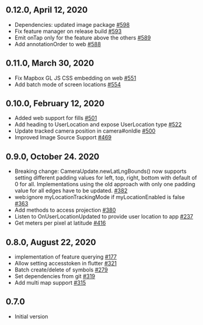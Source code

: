 ## 0.12.0, April 12, 2020
* Dependencies: updated image package [#598](https://github.com/carlosllorca/flutter-map/pull/598)
* Fix feature manager on release build [#593](https://github.com/carlosllorca/flutter-map/pull/593)
* Emit onTap only for the feature above the others [#589](https://github.com/carlosllorca/flutter-map/pull/589)
* Add annotationOrder to web [#588](https://github.com/carlosllorca/flutter-map/pull/588)

## 0.11.0, March 30, 2020
* Fix Mapbox GL JS CSS embedding on web [#551](https://github.com/carlosllorca/flutter-map/pull/551)
* Add batch mode of screen locations [#554](https://github.com/carlosllorca/flutter-map/pull/554)

## 0.10.0, February 12, 2020
* Added web support for fills [#501](https://github.com/carlosllorca/flutter-map/pull/501)
* Add heading to UserLocation and expose UserLocation type [#522](https://github.com/carlosllorca/flutter-map/pull/522)
* Update tracked camera position in camera#onIdle [#500](https://github.com/carlosllorca/flutter-map/pull/500)
* Improved Image Source Support [#469](https://github.com/carlosllorca/flutter-map/pull/469)

## 0.9.0,  October 24. 2020
* Breaking change: CameraUpdate.newLatLngBounds() now supports setting different padding values for left, top, right, bottom with default of 0 for all. Implementations using the old approach with only one padding value for all edges have to be updated. [#382](https://github.com/carlosllorca/flutter-map/pull/382)
* web:ignore myLocationTrackingMode if myLocationEnabled is false [#363](https://github.com/carlosllorca/flutter-map/pull/363)
* Add methods to access projection [#380](https://github.com/carlosllorca/flutter-map/pull/380)
* Listen to OnUserLocationUpdated to provide user location to app [#237](https://github.com/carlosllorca/flutter-map/pull/237)
* Get meters per pixel at latitude [#416](https://github.com/carlosllorca/flutter-map/pull/416)

## 0.8.0, August 22, 2020
- implementation of feature querying [#177](https://github.com/carlosllorca/flutter-map/pull/177)
- Allow setting accesstoken in flutter [#321](https://github.com/carlosllorca/flutter-map/pull/321)
- Batch create/delete of symbols [#279](https://github.com/carlosllorca/flutter-map/pull/279)
- Set dependencies from git [#319](https://github.com/carlosllorca/flutter-map/pull/319)
- Add multi map support [#315](https://github.com/carlosllorca/flutter-map/pull/315)

## 0.7.0
- Initial version
